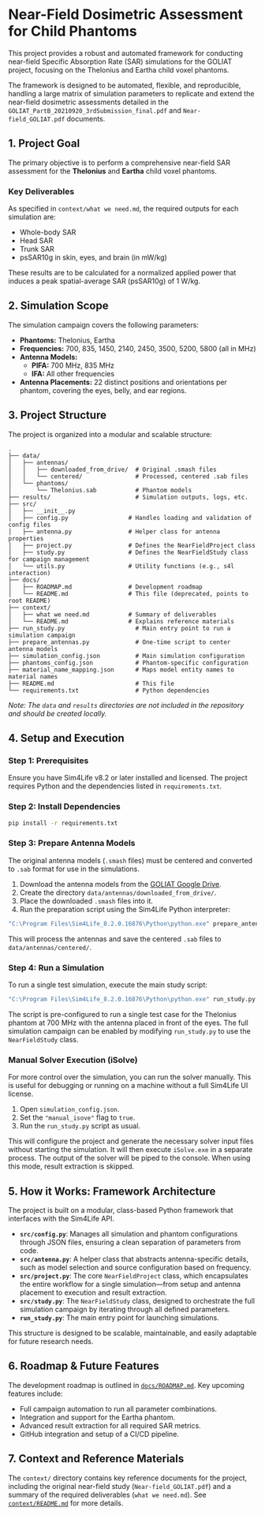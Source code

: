 # Near-Field Dosimetric Assessment for Child Phantoms

This project provides a robust and automated framework for conducting near-field Specific Absorption Rate (SAR) simulations for the GOLIAT project, focusing on the Thelonius and Eartha child voxel phantoms.

The framework is designed to be automated, flexible, and reproducible, handling a large matrix of simulation parameters to replicate and extend the near-field dosimetric assessments detailed in the `GOLIAT_PartB_20210920_3rdSubmission_final.pdf` and `Near-field_GOLIAT.pdf` documents.

## 1. Project Goal

The primary objective is to perform a comprehensive near-field SAR assessment for the **Thelonius** and **Eartha** child voxel phantoms.

### Key Deliverables

As specified in `context/what we need.md`, the required outputs for each simulation are:
- Whole-body SAR
- Head SAR
- Trunk SAR
- psSAR10g in skin, eyes, and brain (in mW/kg)

These results are to be calculated for a normalized applied power that induces a peak spatial-average SAR (psSAR10g) of 1 W/kg.

## 2. Simulation Scope

The simulation campaign covers the following parameters:

*   **Phantoms:** Thelonius, Eartha
*   **Frequencies:** 700, 835, 1450, 2140, 2450, 3500, 5200, 5800 (all in MHz)
*   **Antenna Models:**
    *   **PIFA:** 700 MHz, 835 MHz
    *   **IFA:** All other frequencies
*   **Antenna Placements:** 22 distinct positions and orientations per phantom, covering the eyes, belly, and ear regions.

## 3. Project Structure

The project is organized into a modular and scalable structure:

```
.
├── data/
│   ├── antennas/
│   │   ├── downloaded_from_drive/  # Original .smash files
│   │   └── centered/               # Processed, centered .sab files
│   └── phantoms/
│       └── Thelonius.sab           # Phantom models
├── results/                        # Simulation outputs, logs, etc.
├── src/
│   ├── __init__.py
│   ├── config.py                 # Handles loading and validation of config files
│   ├── antenna.py                # Helper class for antenna properties
│   ├── project.py                # Defines the NearFieldProject class
│   ├── study.py                  # Defines the NearFieldStudy class for campaign management
│   └── utils.py                  # Utility functions (e.g., s4l interaction)
├── docs/
│   ├── ROADMAP.md                # Development roadmap
│   └── README.md                 # This file (deprecated, points to root README)
├── context/
│   ├── what we need.md           # Summary of deliverables
│   └── README.md                 # Explains reference materials
├── run_study.py                    # Main entry point to run a simulation campaign
├── prepare_antennas.py             # One-time script to center antenna models
├── simulation_config.json          # Main simulation configuration
├── phantoms_config.json            # Phantom-specific configuration
├── material_name_mapping.json      # Maps model entity names to material names
├── README.md                       # This file
└── requirements.txt                # Python dependencies
```

*Note: The `data` and `results` directories are not included in the repository and should be created locally.*

## 4. Setup and Execution

### Step 1: Prerequisites

Ensure you have Sim4Life v8.2 or later installed and licensed. The project requires Python and the dependencies listed in `requirements.txt`.

### Step 2: Install Dependencies

```bash
pip install -r requirements.txt
```

### Step 3: Prepare Antenna Models

The original antenna models (`.smash` files) must be centered and converted to `.sab` format for use in the simulations.

1.  Download the antenna models from the [GOLIAT Google Drive](https://drive.google.com/drive/folders/1xymuIkKBqX-oDJ3VA3UCEaPuOGe2aDj5?usp=sharing).
2.  Create the directory `data/antennas/downloaded_from_drive/`.
3.  Place the downloaded `.smash` files into it.
4.  Run the preparation script using the Sim4Life Python interpreter:

```bash
"C:\Program Files\Sim4Life_8.2.0.16876\Python\python.exe" prepare_antennas.py
```
This will process the antennas and save the centered `.sab` files to `data/antennas/centered/`.

### Step 4: Run a Simulation

To run a single test simulation, execute the main study script:

```bash
"C:\Program Files\Sim4Life_8.2.0.16876\Python\python.exe" run_study.py
```
The script is pre-configured to run a single test case for the Thelonius phantom at 700 MHz with the antenna placed in front of the eyes. The full simulation campaign can be enabled by modifying `run_study.py` to use the `NearFieldStudy` class.

### Manual Solver Execution (iSolve)

For more control over the simulation, you can run the solver manually. This is useful for debugging or running on a machine without a full Sim4Life UI license.

1.  Open `simulation_config.json`.
2.  Set the `"manual_isove"` flag to `true`.
3.  Run the `run_study.py` script as usual.

This will configure the project and generate the necessary solver input files without starting the simulation. It will then execute `iSolve.exe` in a separate process. The output of the solver will be piped to the console. When using this mode, result extraction is skipped.

## 5. How it Works: Framework Architecture

The project is built on a modular, class-based Python framework that interfaces with the Sim4Life API.

*   **`src/config.py`**: Manages all simulation and phantom configurations through JSON files, ensuring a clean separation of parameters from code.
*   **`src/antenna.py`**: A helper class that abstracts antenna-specific details, such as model selection and source configuration based on frequency.
*   **`src/project.py`**: The core `NearFieldProject` class, which encapsulates the entire workflow for a single simulation—from setup and antenna placement to execution and result extraction.
*   **`src/study.py`**: The `NearFieldStudy` class, designed to orchestrate the full simulation campaign by iterating through all defined parameters.
*   **`run_study.py`**: The main entry point for launching simulations.

This structure is designed to be scalable, maintainable, and easily adaptable for future research needs.

## 6. Roadmap & Future Features

The development roadmap is outlined in [`docs/ROADMAP.md`](docs/ROADMAP.md). Key upcoming features include:

-   Full campaign automation to run all parameter combinations.
-   Integration and support for the Eartha phantom.
-   Advanced result extraction for all required SAR metrics.
-   GitHub integration and setup of a CI/CD pipeline.

## 7. Context and Reference Materials

The `context/` directory contains key reference documents for the project, including the original near-field study (`Near-field_GOLIAT.pdf`) and a summary of the required deliverables (`what we need.md`). See [`context/README.md`](context/README.md) for more details.
